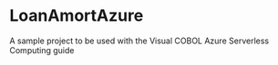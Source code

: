 # LoanAmortAzure
A sample project to be used with the Visual COBOL Azure Serverless Computing guide
